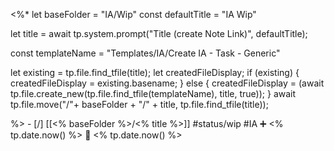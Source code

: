 <%*
let baseFolder = "IA/Wip"
const defaultTitle = "IA Wip"

let title = await tp.system.prompt("Title (create Note Link)", defaultTitle);

const templateName = "Templates/IA/Create IA - Task - Generic"

let existing = tp.file.find_tfile(title);
let createdFileDisplay;
if (existing) {
  createdFileDisplay = existing.basename;
} else {
  createdFileDisplay = (await tp.file.create_new(tp.file.find_tfile(templateName), title, true));
}
await tp.file.move("/"+ baseFolder + "/" + title, tp.file.find_tfile(title));

%>   - [/] [[<% baseFolder %>/<% title %>]]  #status/wip #IA   ➕ <% tp.date.now() %> 🛫 <% tp.date.now() %> 
